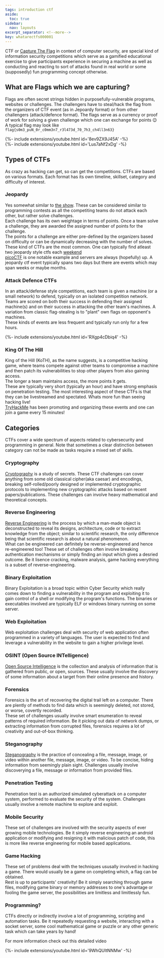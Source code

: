 ```yaml
---
tags: introduction ctf
aside:
  toc: true
sidebar:
  nav: layouts
excerpt_separator: <!--more-->
key: whatarectfs000001
---
```


CTF or [Capture The Flag](https://en.wikipedia.org/wiki/Capture_the_flag#Computer_security) in context of computer security, are special kind of information security competitions which serve as a gamified educational exercise to give participants experience in securing a machine as well as conducting and reacting to sort of attacks found in real world or some (supposedly) fun programming concept otherwise.
<!--more-->

## What are Flags which we are capturing?
Flags are often secret strings hidden in purposefully-vulnerable programs, websites or challenges. The challengers have to steal/hack the flag from the organizers of CTF event (as in Jepoardy format) or from other challengers (attack/defence format). The flags serve as a currency or proof of work for solving a given challenge which one can exchange for points :wink:  
A typical flag may look like `flag{s0m3_puN_0r_c0mm3n7_r3l473d_70_7h3_ch4ll3n63}`  

<div>{%- include extensions/youtube.html id='8ev9ZX9J45A' -%}</div>
  
<div>{%- include extensions/youtube.html id='Lus7aNf2xDg' -%}</div>

## Types of CTFs
As crazy as hacking can get, so can get the competitions. CTFs are based on various formats. Each format has its own timeline, skillset, category and difficulty of interest.

### Jeopardy
Yes somewhat similar to [the show](https://en.wikipedia.org/wiki/Jeopardy!). These can be considered similar to programming contests as all the competiting teams do not attack each other, but rather solve challenges.  
Each challenge has its own weightage in terms of points. Once a team solve a challenge, they are awarded the assigned number of points for the challenge.  
The points for a challenge are either pre-defined by the organizers based on difficulty or can be dynamically decreasing with the number of solves.  
These kind of CTFs are the most common. One can typically find atleast two jeopardy style ctfs each [weekend](https://ctftime.org/event/list/upcoming)  
[picoCTF](https://picoctf.com/) is one notable example and servers are always (hopefully) up.
A jeopardy ctf event typically spans two days but there are events which may span weeks or maybe months.  

### Attack Defence CTFs
In an attack/defense style competitions, each team is given a machine (or a small network) to defend, typically on an isolated competition network.  
Teams are scored on both their success in defending their assigned machine(s) and on their success in attacking the other team's machines. A variation from classic flag-stealing is to "plant" own flags on opponent's machines.  
These kinds of events are less frequent and typically run only for a few hours.  

<div>{%- include extensions/youtube.html id='RXgp4cDbiq4' -%}</div>

### King Of The Hill
King of the Hill (KoTH), as the name suggests, is a competitive hacking game, where teams compete against other teams to compromise a machine and then patch its vulnerabilities to stop other players from also gaining access.  
The longer a team maintains access, the more points it gets.  
These are typically very short (typically an hour) and have strong emphasis on penetration testing. The most interesting aspect of these CTFs is that they can be livestreamed and spectated. Whats more fun than seeing hacking live!   
[TryHackMe](https://tryhackme.com/games/koth) has been promoting and organizing these events and one can join a game every 15 minutes!  

## Categories
CTFs cover a wide spectrum of aspects related to cybersecurity and programming in general. Note that sometimes a clear distinction between category can not be made as tasks require a mixed set of skills.

### Cryptography
[Cryptography](https://en.wikipedia.org/wiki/Cryptography) is a study of secrets. These CTF challenges can cover anything from some old classical cipher(aka caesar) and encodings, breaking self-rolled/poorly designed or implemented cryptographic protocols to implementing new cryptographic attacks based on recent papers/publications. These challenges can involve heavy mathematical and theoretical concepts. 

### Reverse Engineering
[Reverse Engineering](https://en.wikipedia.org/wiki/Reverse_engineering) is the process by which a man-made object is deconstructed to reveal its designs, architecture, code or to extract knowledge from the object; similar to scientific research, the only difference being that scientific research is about a natural phenomenon.  
What can be engineered can definitely be reverse-engineered and hence re-engineered too! These set of challenges often involve breaking authentication mechanisms or simply finding an input which gives a desried outcome. Be it lisence cracking, malware analysis, game hacking everything is a subset of reverse-engineering.

### Binary Exploitation
Binary Exploitation is a broad topic within Cyber Security which really comes down to finding a vulnerability in the program and exploiting it to gain control of a shell or modifying the program's functions. The binaries or executables involved are typically ELF or windows binary running on some server.

### Web Exploitation
Web exploitation challenges deal with security of web application often programmed in a variety of languages. The user is expected to find and leverage a vulnerability in the website to gain a higher privilege level.

### OSINT (Open Source INTelligence)
[Open Source Intelligence](https://en.wikipedia.org/wiki/Open-source_intelligence) is the collection and analysis of information that is gathered from public, or open, sources. These usually involve the discovery of some information about a target from their online presence and history.  

### Forensics
Forensics is the art of recovering the digital trail left on a computer. There are plently of methods to find data which is seemingly deleted, not stored, or worse, covertly recorded.  
These set of challenges usually involve smart enumeration to reveal patterns of required information. Be it picking out data of network dumps, or extracting information from corrupted files, forensics requires a lot of creativity and out-of-box thinking.

### Steganography
[Steganography](https://en.wikipedia.org/wiki/Steganography) is the practice of concealing a file, message, image, or video within another file, message, image, or video. To be concise, hiding information from seemingly plain sight. Challenges usually involve discoverying a file, message or information from provided files. 

### Penetration Testing
Penetration test is an authorized simulated cyberattack on a computer system, performed to evaluate the security of the system. Challenges usually involve a remote machine to explore and exploit.  

### Mobile Security
These set of challenges are involved with the security aspects of ever growing mobile technologies. Be it simply reverse engineering an android application or modifying and resigning it with malicious patch of code, this is more like reverse engineering for mobile based applications.

### Game Hacking
These set of problems deal with the techniques ususally involved in hacking a game. There would usually be a game on completing which, a flag can be obtained.  
Rest is up to participants' creativity! Be it simply searching through game files, modifying game binary or memory addresses to one's advantage or fooling the game server, the possibilities are limitless and limitlessly fun.

### Programming?
CTFs directly or indirectly involve a lot of programming, scripting and automation tasks. Be it repeatedly requesting a website, interacting with a socket server, some cool mathematical game or puzzle or any other generic task which can take years by hand!  

For more information check out this detailed video  

<div>{%- include extensions/youtube.html id='9WhQUItNNMw' -%}</div>


